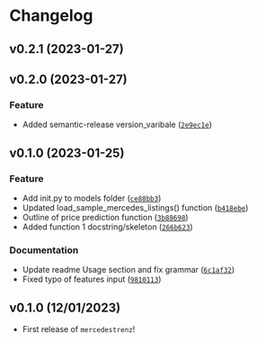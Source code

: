 # Changelog

<!--next-version-placeholder-->

## v0.2.1 (2023-01-27)


## v0.2.0 (2023-01-27)
### Feature
* Added semantic-release version_varibale ([`2e9ec1e`](https://github.com/UBC-MDS/mercedestrenz/commit/2e9ec1e8ab2f5b29999fc7dd5dd18df1c75253b6))

## v0.1.0 (2023-01-25)
### Feature
* Add init.py to models folder ([`ce88bb3`](https://github.com/UBC-MDS/mercedestrenz/commit/ce88bb37c134625257c53175066ce89ac3c8af03))
* Updated load_sample_mercedes_listings() function ([`b418ebe`](https://github.com/UBC-MDS/mercedestrenz/commit/b418ebe555a68eedce95976479fede33d5783249))
* Outline of price prediction function ([`3b88698`](https://github.com/UBC-MDS/mercedestrenz/commit/3b886989588e0b41cdc1c304b00ae85e70b831f0))
* Added function 1 docstring/skeleton ([`266b623`](https://github.com/UBC-MDS/mercedestrenz/commit/266b6230f277c483af2510332b734ccb65d18521))

### Documentation
* Update readme Usage section and fix grammar ([`6c1af32`](https://github.com/UBC-MDS/mercedestrenz/commit/6c1af327daab355d89013d869e7e47bf28d3369e))
* Fixed typo of features input ([`9810113`](https://github.com/UBC-MDS/mercedestrenz/commit/9810113ecae4c02e811b01ad736927bda1687c78))

## v0.1.0 (12/01/2023)

- First release of `mercedestrenz`!